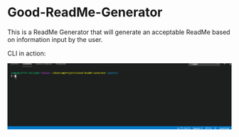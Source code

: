 # Good-ReadMe-Generator
This is a ReadMe Generator that will generate an acceptable ReadMe based on information input by the user.


CLI in action:

 ![alt-text](GoodReadmeProj.gif)
